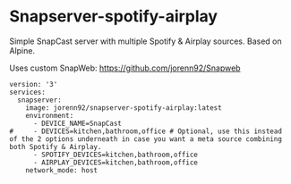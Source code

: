 # Snapserver-spotify-airplay 
Simple SnapCast server with multiple Spotify & Airplay sources.
Based on Alpine.

Uses custom SnapWeb: https://github.com/jorenn92/Snapweb

```
version: '3'
services:
  snapserver:
    image: jorenn92/snapserver-spotify-airplay:latest
    environment:
      - DEVICE_NAME=SnapCast
#	  - DEVICES=kitchen,bathroom,office # Optional, use this instead of the 2 options underneath in case you want a meta source combining both Spotify & Airplay.
      - SPOTIFY_DEVICES=kitchen,bathroom,office
      - AIRPLAY_DEVICES=kitchen,bathroom,office
    network_mode: host
```
